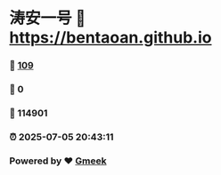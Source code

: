 # 涛安一号 :link: https://bentaoan.github.io 
### :page_facing_up: [109](https://bentaoan.github.io/tag.html) 
### :speech_balloon: 0 
### :hibiscus: 114901 
### :alarm_clock: 2025-07-05 20:43:11 
### Powered by :heart: [Gmeek](https://github.com/Meekdai/Gmeek)
